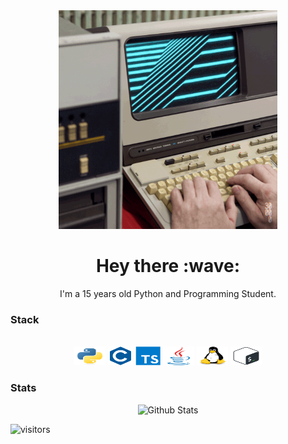 <div align="center">
  <img height=350 width=350 src="./docs/typing.gif"/>
  <h1>Hey there :wave:</h2>
</div>


<p align="center">I'm a 15 years old Python and Programming Student.</p>

<h3>Stack</h3>

<div style="display: inline_block" align="center"><br>
  <img alt="Py" height="30" width="50" src="https://raw.githubusercontent.com/devicons/devicon/master/icons/python/python-original.svg">
  <img alt="C" height="30" width="40" src="https://raw.githubusercontent.com/devicons/devicon/master/icons/c/c-plain.svg">
  <img alt="TS" height="30" width="40" src="https://raw.githubusercontent.com/devicons/devicon/master/icons/typescript/typescript-plain.svg">
  <img alt="Java" height="30" width="50" src="https://raw.githubusercontent.com/devicons/devicon/master/icons/java/java-original.svg">
  <img alt="Linux" height="30" width="50" src="https://raw.githubusercontent.com/devicons/devicon/master/icons/linux/linux-original.svg">
  <img alt="Bash" height="30" width="50" src="https://raw.githubusercontent.com/devicons/devicon/master/icons/bash/bash-original.svg">
</div>


<h3>Stats</h3>

<div align="center"> 
  <img alt="Github Stats" src="https://github-readme-stats.vercel.app/api?username=vlHan&count_private=true&line_height=21&show_icons=true&theme=dracula&hide_border=true" />

</div>

![visitors](https://komarev.com/ghpvc/?username=vlHan&color=blue)
